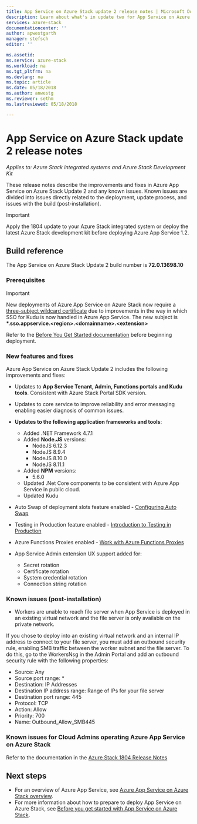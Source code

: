 ```yaml
---
title: App Service on Azure Stack update 2 release notes | Microsoft Docs
description: Learn about what's in update two for App Service on Azure Stack, the known issues, and where to download the update.
services: azure-stack
documentationcenter: ''
author: apwestgarth
manager: stefsch
editor: ''

ms.assetid:
ms.service: azure-stack
ms.workload: na
ms.tgt_pltfrm: na
ms.devlang: na
ms.topic: article
ms.date: 05/18/2018
ms.author: anwestg
ms.reviewer: sethm
ms.lastreviewed: 05/18/2018

---
```

# App Service on Azure Stack update 2 release notes

*Applies to: Azure Stack integrated systems and Azure Stack Development Kit*

These release notes describe the improvements and fixes in Azure App Service on Azure Stack Update 2 and any known issues. Known issues are divided into issues directly related to the deployment, update process, and issues with the build (post-installation).

> [!IMPORTANT]
> Apply the 1804 update to your Azure Stack integrated system or deploy the latest Azure Stack development kit before deploying Azure App Service 1.2.
>
>

## Build reference

The App Service on Azure Stack Update 2 build number is **72.0.13698.10**

### Prerequisites

> [!IMPORTANT]
> New deployments of Azure App Service on Azure Stack now require a [three-subject wildcard certificate](azure-stack-app-service-before-you-get-started.md#get-certificates) due to improvements in the way in which SSO for Kudu is now handled in Azure App Service. The new subject is **\*.sso.appservice.\<region\>.\<domainname\>.\<extension\>**
>
>

Refer to the [Before You Get Started documentation](azure-stack-app-service-before-you-get-started.md) before beginning deployment.

### New features and fixes

Azure App Service on Azure Stack Update 2 includes the following improvements and fixes:

- Updates to **App Service Tenant, Admin, Functions portals and Kudu tools**. Consistent with Azure Stack Portal SDK version.

- Updates to core service to improve reliability and error messaging enabling easier diagnosis of common issues.

- **Updates to the following application frameworks and tools**:
  - Added .NET Framework 4.7.1
  - Added **Node.JS** versions:
    - NodeJS 6.12.3
    - NodeJS 8.9.4
    - NodeJS 8.10.0
    - NodeJS 8.11.1
  - Added **NPM** versions:
    - 5.6.0
  - Updated .Net Core components to be consistent with Azure App Service in public cloud.
  - Updated Kudu

- Auto Swap of deployment slots feature enabled - [Configuring Auto Swap](https://docs.microsoft.com/azure/app-service/deploy-staging-slots#configure-auto-swap)

- Testing in Production feature enabled - [Introduction to Testing in Production](https://azure.microsoft.com/resources/videos/introduction-to-azure-websites-testing-in-production-with-galin-iliev/)

- Azure Functions Proxies enabled - [Work with Azure Functions Proxies](https://docs.microsoft.com/azure/azure-functions/functions-proxies)

- App Service Admin extension UX support added for:
  - Secret rotation
  - Certificate rotation
  - System credential rotation
  - Connection string rotation

### Known issues (post-installation)

- Workers are unable to reach file server when App Service is deployed in an existing virtual network and the file server is only available on the private network.

If you chose to deploy into an existing virtual network and an internal IP address to connect to your file server, you must add an outbound security rule, enabling SMB traffic between the worker subnet and the file server. To do this, go to the WorkersNsg in the Admin Portal and add an outbound security rule with the following properties:
* Source: Any
* Source port range: *
* Destination: IP Addresses
* Destination IP address range: Range of IPs for your file server
* Destination port range: 445
* Protocol: TCP
* Action: Allow
* Priority: 700
* Name: Outbound_Allow_SMB445

### Known issues for Cloud Admins operating Azure App Service on Azure Stack

Refer to the documentation in the [Azure Stack 1804 Release Notes](azure-stack-update-1804.md)

## Next steps

- For an overview of Azure App Service, see [Azure App Service on Azure Stack overview](azure-stack-app-service-overview.md).
- For more information about how to prepare to deploy App Service on Azure Stack, see [Before you get started with App Service on Azure Stack](azure-stack-app-service-before-you-get-started.md).
